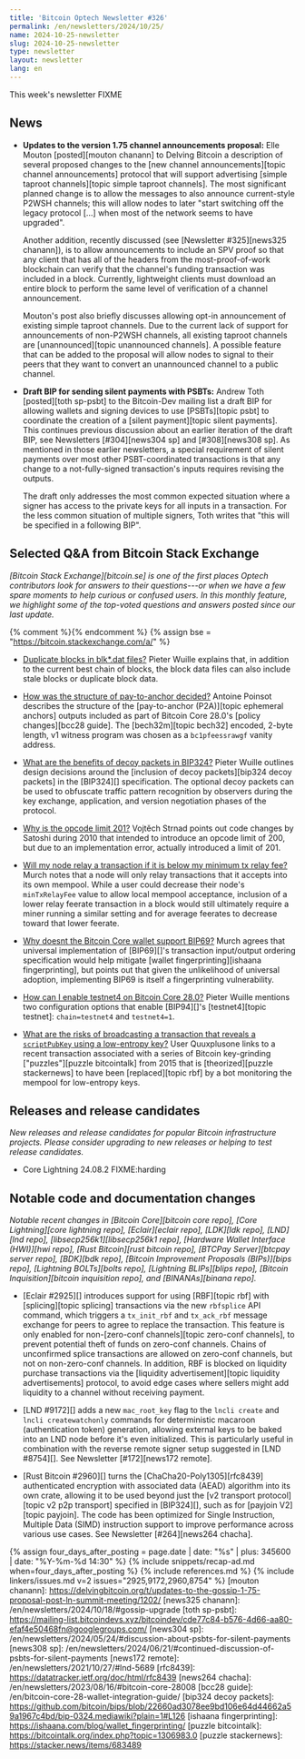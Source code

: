 ```yaml
---
title: 'Bitcoin Optech Newsletter #326'
permalink: /en/newsletters/2024/10/25/
name: 2024-10-25-newsletter
slug: 2024-10-25-newsletter
type: newsletter
layout: newsletter
lang: en
---
```

This week's newsletter FIXME

## News

- **Updates to the version 1.75 channel announcements proposal:** Elle
  Mouton [posted][mouton chanann] to Delving Bitcoin a description of
  several proposed changes to the [new channel announcements][topic
  channel announcements] protocol that will support advertising [simple
  taproot channels][topic simple taproot channels].  The most
  significant planned change is to allow the messages to also announce
  current-style P2WSH channels; this will allow nodes to later "start
  switching off the legacy protocol [...] when most of the network seems
  to have upgraded".

  Another addition, recently discussed (see [Newsletter #325][news325
  chanann]), is to allow announcements to include an SPV proof so that
  any client that has all of the headers from the most-proof-of-work
  blockchain can verify that the channel's funding transaction was
  included in a block.  Currently, lightweight clients must download an
  entire block to perform the same level of verification of a channel
  announcement.

  Mouton's post also briefly discusses allowing opt-in announcement of
  existing simple taproot channels.  Due to the current lack of support
  for announcements of non-P2WSH channels, all existing taproot channels
  are [unannounced][topic unannounced channels].  A possible feature
  that can be added to the proposal will allow nodes to signal to their
  peers that they want to convert an unannounced channel to a public
  channel.

- **Draft BIP for sending silent payments with PSBTs:** Andrew Toth
  [posted][toth sp-psbt] to the Bitcoin-Dev mailing list a draft BIP for
  allowing wallets and signing devices to use [PSBTs][topic psbt] to
  coordinate the creation of a [silent payment][topic silent payments].
  This continues previous discussion about an earlier iteration of the
  draft BIP, see Newsletters [#304][news304 sp] and [#308][news308 sp].
  As mentioned in those earlier newsletters, a special requirement of
  silent payments over most other PSBT-coordinated transactions is that
  any change to a not-fully-signed transaction's inputs requires
  revising the outputs.

  The draft only addresses the most common expected situation where a
  signer has access to the private keys for all inputs in a transaction.
  For the less common situation of multiple signers, Toth writes that
  "this will be specified in a following BIP".

## Selected Q&A from Bitcoin Stack Exchange

*[Bitcoin Stack Exchange][bitcoin.se] is one of the first places Optech
contributors look for answers to their questions---or when we have a
few spare moments to help curious or confused users.  In
this monthly feature, we highlight some of the top-voted questions and
answers posted since our last update.*

{% comment %}<!-- https://bitcoin.stackexchange.com/search?tab=votes&q=created%3a1m..%20is%3aanswer -->{% endcomment %}
{% assign bse = "https://bitcoin.stackexchange.com/a/" %}

- [Duplicate blocks in blk*.dat files?]({{bse}}124368)
  Pieter Wuille explains that, in addition to the current best chain of blocks,
  the block data files can also include stale blocks or duplicate block data.

- [How was the structure of pay-to-anchor decided?]({{bse}}124383)
  Antoine Poinsot describes the structure of the [pay-to-anchor (P2A)][topic
  ephemeral anchors] outputs included as part of Bitcoin Core 28.0's [policy
  changes][bcc28 guide]. The [bech32m][topic bech32] encoded, 2-byte length, v1
  witness program was chosen as a `bc1pfeessrawgf` vanity address.

- [What are the benefits of decoy packets in BIP324?]({{bse}}124301)
  Pieter Wuille outlines design decisions around the [inclusion of decoy
  packets][bip324 decoy packets] in the [BIP324][] specification. The optional
  decoy packets can be used to obfuscate traffic pattern recognition by
  observers during the key exchange, application, and version negotiation phases
  of the protocol.

- [Why is the opcode limit 201?]({{bse}}124465)
  Vojtěch Strnad points out code changes by Satoshi during 2010 that intended to
  introduce an opcode limit of 200, but due to an implementation error, actually
  introduced a limit of 201.

- [Will my node relay a transaction if it is below my minimum tx relay fee?]({{bse}}124387)
  Murch notes that a node will only relay transactions that it accepts into its
  own mempool. While a user could decrease their node's `minTxRelayFee` value to
  allow local mempool acceptance, inclusion of a lower relay feerate transaction
  in a block would still ultimately require a miner running a similar setting
  and for average feerates to decrease toward that lower feerate.

- [Why doesnt the Bitcoin Core wallet support BIP69?]({{bse}}124382)
  Murch agrees that universal implementation of [BIP69][]'s transaction
  input/output ordering specification would help mitigate [wallet
  fingerprinting][ishaana fingerprinting], but points out that given the
  unlikelihood of universal adoption, implementing BIP69 is itself a
  fingerprinting vulnerability.

- [How can I enable testnet4 on Bitcoin Core 28.0?]({{bse}}124443)
  Pieter Wuille mentions two configuration options that enable [BIP94][]'s
  [testnet4][topic testnet]: `chain=testnet4` and `testnet4=1`.

- [What are the risks of broadcasting a transaction that reveals a `scriptPubKey` using a low-entropy key?]({{bse}}124296)
  User Quuxplusone links to a recent transaction associated with a series of
  Bitcoin key-grinding ["puzzles"][puzzle bitcointalk] from 2015 that is
  [theorized][puzzle stackernews] to have been [replaced][topic rbf] by a bot
  monitoring the mempool for low-entropy keys.

## Releases and release candidates

*New releases and release candidates for popular Bitcoin infrastructure
projects.  Please consider upgrading to new releases or helping to test
release candidates.*

- Core Lightning 24.08.2 FIXME:harding

## Notable code and documentation changes

_Notable recent changes in [Bitcoin Core][bitcoin core repo], [Core
Lightning][core lightning repo], [Eclair][eclair repo], [LDK][ldk repo],
[LND][lnd repo], [libsecp256k1][libsecp256k1 repo], [Hardware Wallet
Interface (HWI)][hwi repo], [Rust Bitcoin][rust bitcoin repo], [BTCPay
Server][btcpay server repo], [BDK][bdk repo], [Bitcoin Improvement
Proposals (BIPs)][bips repo], [Lightning BOLTs][bolts repo],
[Lightning BLIPs][blips repo], [Bitcoin Inquisition][bitcoin inquisition
repo], and [BINANAs][binana repo]._

- [Eclair #2925][] introduces support for using [RBF][topic rbf] with
  [splicing][topic splicing] transactions via the new `rbfsplice` API command,
  which triggers a `tx_init_rbf` and `tx_ack_rbf` message exchange for peers to
  agree to replace the transaction. This feature is only enabled for
  non-[zero-conf channels][topic zero-conf channels], to prevent potential theft
  of funds on zero-conf channels. Chains of unconfirmed splice transactions are
  allowed on zero-conf channels, but not on non-zero-conf channels. In addition,
  RBF is blocked on liquidity purchase transactions via the [liquidity
  advertisement][topic liquidity advertisements] protocol, to avoid edge cases
  where sellers might add liquidity to a channel without receiving payment.

- [LND #9172][] adds a new `mac_root_key` flag to the `lncli create` and `lncli
  createwatchonly` commands for deterministic macaroon (authentication token)
  generation, allowing external keys to be baked into an LND node before it's
  even initialized. This is particularly useful in combination with the reverse
  remote signer setup suggested in [LND #8754][]. See Newsletter [#172][news172
  remote].

- [Rust Bitcoin #2960][] turns the [ChaCha20-Poly1305][rfc8439] authenticated
  encryption with associated data (AEAD) algorithm into its own crate, allowing
  it to be used beyond just the [v2 transport protocol][topic v2 p2p transport]
  specified in [BIP324][], such as for [payjoin V2][topic payjoin]. The code has
  been optimized for Single Instruction, Multiple Data (SIMD) instruction
  support to improve performance across various use cases. See Newsletter
  [#264][news264 chacha].

{% assign four_days_after_posting = page.date | date: "%s" | plus: 345600 | date: "%Y-%m-%d 14:30" %}
{% include snippets/recap-ad.md when=four_days_after_posting %}
{% include references.md %}
{% include linkers/issues.md v=2 issues="2925,9172,2960,8754" %}
[mouton chanann]: https://delvingbitcoin.org/t/updates-to-the-gossip-1-75-proposal-post-ln-summit-meeting/1202/
[news325 chanann]: /en/newsletters/2024/10/18/#gossip-upgrade
[toth sp-psbt]: https://mailing-list.bitcoindevs.xyz/bitcoindev/cde77c84-b576-4d66-aa80-efaf4e50468fn@googlegroups.com/
[news304 sp]: /en/newsletters/2024/05/24/#discussion-about-psbts-for-silent-payments
[news308 sp]: /en/newsletters/2024/06/21/#continued-discussion-of-psbts-for-silent-payments
[news172 remote]: /en/newsletters/2021/10/27/#lnd-5689
[rfc8439]: https://datatracker.ietf.org/doc/html/rfc8439
[news264 chacha]: /en/newsletters/2023/08/16/#bitcoin-core-28008
[bcc28 guide]: /en/bitcoin-core-28-wallet-integration-guide/
[bip324 decoy packets]: https://github.com/bitcoin/bips/blob/22660ad3078ee9bd106e64d44662a59a1967c4bd/bip-0324.mediawiki?plain=1#L126
[ishaana fingerprinting]: https://ishaana.com/blog/wallet_fingerprinting/
[puzzle bitcointalk]: https://bitcointalk.org/index.php?topic=1306983.0
[puzzle stackernews]: https://stacker.news/items/683489
